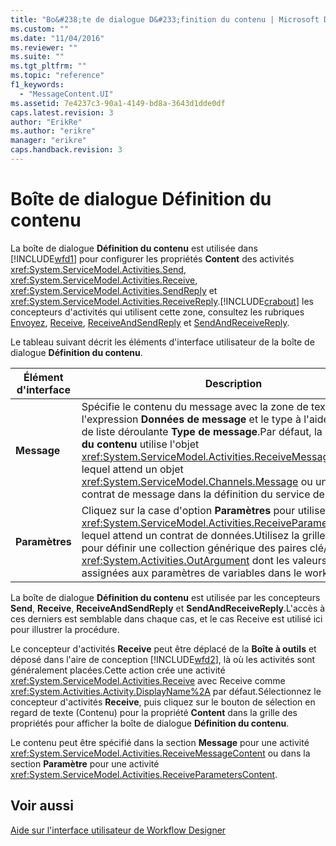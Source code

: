 ```yaml
---
title: "Bo&#238;te de dialogue D&#233;finition du contenu | Microsoft Docs"
ms.custom: ""
ms.date: "11/04/2016"
ms.reviewer: ""
ms.suite: ""
ms.tgt_pltfrm: ""
ms.topic: "reference"
f1_keywords: 
  - "MessageContent.UI"
ms.assetid: 7e4237c3-90a1-4149-bd8a-3643d1dde0df
caps.latest.revision: 3
author: "ErikRe"
ms.author: "erikre"
manager: "erikre"
caps.handback.revision: 3
---
```

# Bo&#238;te de dialogue D&#233;finition du contenu
La boîte de dialogue **Définition du contenu** est utilisée dans [!INCLUDE[wfd1](../workflow-designer/includes/wfd1_md.md)] pour configurer les propriétés **Content** des activités <xref:System.ServiceModel.Activities.Send>, <xref:System.ServiceModel.Activities.Receive>, <xref:System.ServiceModel.Activities.SendReply> et <xref:System.ServiceModel.Activities.ReceiveReply>.[!INCLUDE[crabout](../test/includes/crabout_md.md)] les concepteurs d'activités qui utilisent cette zone, consultez les rubriques [Envoyez](../workflow-designer/send-activity-designer.md), [Receive](../workflow-designer/receive-activity-designer.md), [ReceiveAndSendReply](../workflow-designer/receiveandsendreply-template-designer.md) et [SendAndReceiveReply](../workflow-designer/sendandreceivereply-template-designer.md).  
  
 Le tableau suivant décrit les éléments d'interface utilisateur de la boîte de dialogue **Définition du contenu**.  
  
|Élément d'interface|Description|  
|-------------------------|-----------------|  
|**Message**|Spécifie le contenu du message avec la zone de texte de l'expression **Données de message** et le type à l'aide de la zone de liste déroulante **Type de message**.Par défaut, la **Définition du contenu** utilise l'objet <xref:System.ServiceModel.Activities.ReceiveMessageContent>, lequel attend un objet <xref:System.ServiceModel.Channels.Message> ou un type de contrat de message dans la définition du service de workflow.|  
|**Paramètres**|Cliquez sur la case d'option **Paramètres** pour utiliser l'objet <xref:System.ServiceModel.Activities.ReceiveParametersContent>, lequel attend un contrat de données.Utilisez la grille de données pour définir une collection générique des paires clé\/valeur <xref:System.Activities.OutArgument> dont les valeurs sont assignées aux paramètres de variables dans le workflow actuel.|  
  
 La boîte de dialogue **Définition du contenu** est utilisée par les concepteurs **Send**, **Receive**, **ReceiveAndSendReply** et **SendAndReceiveReply**.L'accès à ces derniers est semblable dans chaque cas, et le cas Receive est utilisé ici pour illustrer la procédure.  
  
 Le concepteur d'activités **Receive** peut être déplacé de la **Boîte à outils** et déposé dans l'aire de conception [!INCLUDE[wfd2](../workflow-designer/includes/wfd2_md.md)], là où les activités sont généralement placées.Cette action crée une activité <xref:System.ServiceModel.Activities.Receive> avec Receive comme <xref:System.Activities.Activity.DisplayName%2A> par défaut.Sélectionnez le concepteur d'activités **Receive**, puis cliquez sur le bouton de sélection en regard de texte \(Contenu\) pour la propriété **Content** dans la grille des propriétés pour afficher la boîte de dialogue **Définition du contenu**.  
  
 Le contenu peut être spécifié dans la section **Message** pour une activité <xref:System.ServiceModel.Activities.ReceiveMessageContent> ou dans la section **Paramètre** pour une activité <xref:System.ServiceModel.Activities.ReceiveParametersContent>.  
  
## Voir aussi  
 [Aide sur l'interface utilisateur de Workflow Designer](../workflow-designer/workflow-designer-ui-help.md)